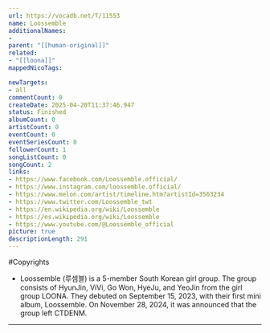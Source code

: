 ```yaml
---
url: https://vocadb.net/T/11553
name: Loossemble
additionalNames: 
- 
parent: "[[human-original]]"
related:
- "[[loona]]"
mappedNicoTags:

newTargets:
- all
commentCount: 0
createDate: 2025-04-20T11:37:46.947
status: Finished
albumCount: 0
artistCount: 0
eventCount: 0
eventSeriesCount: 0
followerCount: 1
songListCount: 0
songCount: 2
links: 
- https://www.facebook.com/Loossemble.official/
- https://www.instagram.com/loossemble.official/
- https://www.melon.com/artist/timeline.htm?artistId=3563234
- https://www.twitter.com/Loossemble_twt
- https://en.wikipedia.org/wiki/Loossemble
- https://es.wikipedia.org/wiki/Loossemble
- https://www.youtube.com/@Loossemble_official
picture: true
descriptionLength: 291
---
```


#Copyrights

- Loossemble (루셈블) is a 5-member South Korean girl group. The group consists of HyunJin, ViVi, Go Won, HyeJu, and YeoJin from the girl group LOONA. They debuted on September 15, 2023, with their first mini album, Loossemble. On November 28, 2024, it was announced that the group left CTDENM.

---

